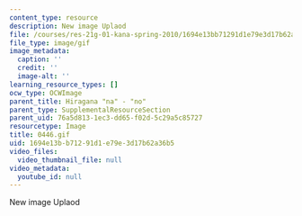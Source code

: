 ```yaml
---
content_type: resource
description: New image Uplaod
file: /courses/res-21g-01-kana-spring-2010/1694e13bb71291d1e79e3d17b62a36b5_0446.gif
file_type: image/gif
image_metadata:
  caption: ''
  credit: ''
  image-alt: ''
learning_resource_types: []
ocw_type: OCWImage
parent_title: Hiragana "na" - "no"
parent_type: SupplementalResourceSection
parent_uid: 76a5d813-1ec3-dd65-f02d-5c29a5c85727
resourcetype: Image
title: 0446.gif
uid: 1694e13b-b712-91d1-e79e-3d17b62a36b5
video_files:
  video_thumbnail_file: null
video_metadata:
  youtube_id: null
---
```

New image Uplaod

